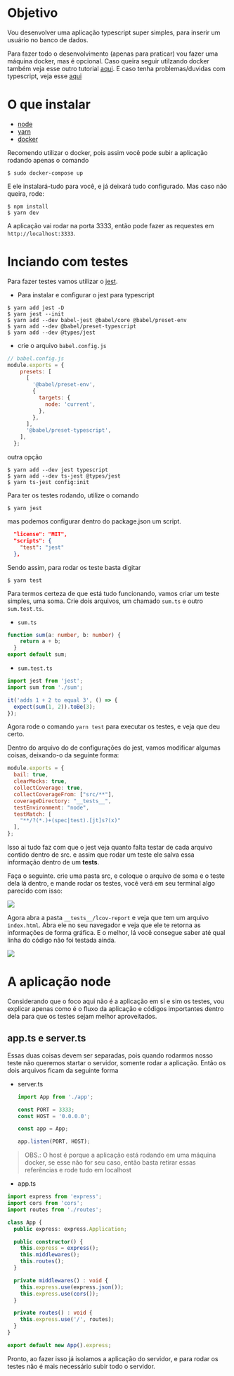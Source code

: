 # Objetivo
Vou desenvolver uma aplicação typescript super simples, para inserir um usuário no banco de dados.

Para fazer todo o desenvolvimento (apenas para praticar) vou fazer uma máquina docker, mas é opcional. Caso queira seguir utilzando docker também veja esse outro tutorial [aqui](https://github.com/LucasFDutra/start-with-docker). E caso tenha problemas/duvidas com typescript, veja esse [aqui](https://github.com/LucasFDutra/start-with-TypeScript)

# O que instalar
- [node](https://nodejs.org/en/)
- [yarn](https://yarnpkg.com/)
- [docker](https://www.docker.com/)

Recomendo utilizar o docker, pois assim você pode subir a aplicação rodando apenas o comando
```shell
$ sudo docker-compose up
```

E ele instalará-tudo para você, e já deixará tudo configurado. Mas caso não queira, rode:
```shell
$ npm install
$ yarn dev
```

A aplicação vai rodar na porta 3333, então pode fazer as requestes em `http://localhost:3333`.

# Inciando com testes
Para fazer testes vamos utilizar o [jest](https://jestjs.io/pt-BR/).

- Para instalar e configurar o jest para typescript
```shell
$ yarn add jest -D
$ yarn jest --init
$ yarn add --dev babel-jest @babel/core @babel/preset-env
$ yarn add --dev @babel/preset-typescript
$ yarn add --dev @types/jest
```

- crie o arquivo `babel.config.js`
```JavaScript
// babel.config.js
module.exports = {
    presets: [
      [
        '@babel/preset-env',
        {
          targets: {
            node: 'current',
          },
        },
      ],
      '@babel/preset-typescript',
    ],
  };
```

outra opção

```shell
$ yarn add --dev jest typescript
$ yarn add --dev ts-jest @types/jest
$ yarn ts-jest config:init
```

Para ter os testes rodando, utilize o comando

```shell
$ yarn jest
```

mas podemos configurar dentro do package.json um script.
```json
  "license": "MIT",
  "scripts": {
    "test": "jest"
  },
```

Sendo assim, para rodar os teste basta digitar
```shell
$ yarn test
```

Para termos certeza de que está tudo funcionando, vamos criar um teste simples, uma soma. Crie dois arquivos, um chamado `sum.ts` e outro `sum.test.ts`.

- `sum.ts`
```TypeScript
function sum(a: number, b: number) {
    return a + b;
  }
export default sum;
```

- `sum.test.ts`
```TypeScript
import jest from 'jest';
import sum from './sum';

it('adds 1 + 2 to equal 3', () => {
  expect(sum(1, 2)).toBe(3);
});
```

Agora rode o comando `yarn test` para executar os testes, e veja que deu certo.

Dentro do arquivo do de configurações do jest, vamos modificar algumas coisas, deixando-o da seguinte forma:

```JavaScript
module.exports = {
  bail: true,
  clearMocks: true,
  collectCoverage: true,
  collectCoverageFrom: ["src/**"],
  coverageDirectory: "__tests__",
  testEnvironment: "node",
  testMatch: [
    "**/?(*.)+(spec|test).[jt]s?(x)"
  ],
};
```

Isso ai tudo faz com que o jest veja quanto falta testar de cada arquivo contido dentro de src. e assim que rodar um teste ele salva essa informação dentro de um __tests__.

Faça o seguinte. crie uma pasta src, e coloque o arquivo de soma e o teste dela lá dentro, e mande rodar os testes, você verá em seu terminal algo parecido com isso:

<img src='./img/fig001.png' />

Agora abra a pasta `__tests__/lcov-report` e veja que tem um arquivo `index.html`. Abra ele no seu navegador e veja que ele te retorna as informações de forma gráfica. E o melhor, lá você consegue saber até qual linha do código não foi testada ainda.

<img src='./img/fig002.gif' />

# A aplicação node
Considerando que o foco aqui não é a aplicação em sí e sim os testes, vou explicar apenas como é o fluxo da aplicação e códigos importantes dentro dela para que os testes sejam melhor aproveitados.

## app.ts e server.ts
Essas duas coisas devem ser separadas, pois quando rodarmos nosso teste não queremos startar o servidor, somente rodar a aplicação. Então os dois arquivos ficam da seguinte forma

- server.ts
    ```TypeScript
    import App from './app';

    const PORT = 3333;
    const HOST = '0.0.0.0';

    const app = App;

    app.listen(PORT, HOST);
    ```

> OBS.: O host é porque a aplicação está rodando em uma máquina docker, se esse não for seu caso, então basta retirar essas referências e rode tudo em localhost

- app.ts
```TypeScript
import express from 'express';
import cors from 'cors';
import routes from './routes';

class App {
  public express: express.Application;

  public constructor() {
    this.express = express();
    this.middlewares();
    this.routes();
  }

  private middlewares() : void {
    this.express.use(express.json());
    this.express.use(cors());
  }

  private routes() : void {
    this.express.use('/', routes);
  }
}

export default new App().express;
```

Pronto, ao fazer isso já isolamos a aplicação do servidor, e para rodar os testes não é mais necessário subir todo o servidor.

